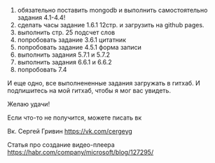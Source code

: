 1. обязательно поставить mongodb и выполнить самостоятельно задания 4.1-4.4!
2. сделать часы задание 1.6.1 12стр. и загрузить на github pages.
3. выполнить стр. 25 подсчет слов
4. попробовать задание 3.6.1 цитатник
5. попробовать задание 4.5.1 форма записи
6. выполнить задания 5.7.1 и 5.7.2
7. выполнить задания 6.6.1 и 6.6.2
8. попробовать 7.4

И еще одно, все выполнененные задания загружать в гитхаб. И подпишитесь на мой гитхаб, чтобы я мог вас увидеть. 

Желаю удачи!

Если что-то не получится, можете писать вк

Вк. Сергей Гривин https://vk.com/cergeyg

Статья про создание видео-плеера
https://habr.com/company/microsoft/blog/127295/
